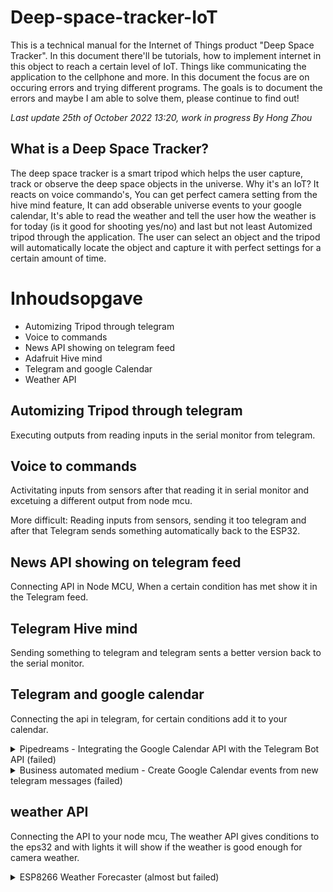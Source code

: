 # Deep-space-tracker-IoT
This is a technical manual for the Internet of Things product "Deep Space Tracker". In this document there'll be tutorials, how to implement internet in this object to reach a certain level of IoT. Things like communicating the application to the cellphone and more. In this document the focus are on occuring errors and trying different programs. The goals is to document the errors and maybe I am able to solve them, please continue to find out!

*Last update 25th of October 2022 13:20, work in progress*
*By Hong Zhou*

## What is a Deep Space Tracker?
The deep space tracker is a smart tripod which helps the user capture, track or observe the deep space objects in the universe. Why it's an IoT? It reacts on voice commando's, You can get perfect camera setting from the hive mind feature, It can add obserable universe events to your google calendar, It's able to read the weather and tell the user how the weather is for today (is it good for shooting yes/no) and last but not least Automized tripod through the application. The user can select an object and the tripod will automatically locate the object and capture it with perfect settings for a certain amount of time.

# Inhoudsopgave
- Automizing Tripod through telegram
- Voice to commands
- News API showing on telegram feed
- Adafruit Hive mind
- Telegram and google Calendar
- Weather API

## Automizing Tripod through telegram
Executing outputs from reading inputs in the serial monitor from telegram.

## Voice to commands 
Activitating inputs from sensors after that reading it in serial monitor and excetuing a different output from node mcu.

More difficult: Reading inputs from sensors, sending it too telegram and after that Telegram sends something automatically back to the ESP32.


## News API showing on telegram feed
Connecting API in Node MCU, When a certain condition has met show it in the Telegram feed.


## Telegram Hive mind
Sending something to telegram and telegram sents a better version back to the serial monitor.


## Telegram and google calendar
Connecting the api in telegram, for certain conditions add it to your calendar.

<details>
  <summary>Pipedreams - Integrating the Google Calendar API with the Telegram Bot API (failed)</summary>
  
  ### Integrating the Google Calendar API with the Telegram Bot API
  1.  Click on [Pipedream](https://pipedream.com/apps/google-calendar/integrations/telegram-bot-api) for popular ways to connect google calendar and Telegram bot.
  2. Select Create Trigger > New messages update (instant)
  3. follow the instructions on creating a new Telegram bot
  
  ![Telegram_BotFather](https://user-images.githubusercontent.com/70894669/197772306-53215806-586d-4365-913a-bbbf970b44a8.gif)

  4. After generating your bot you'll gain acces to your bot token, place the token in the input form.
<img width="688" alt="Schermafbeelding 2022-10-25 om 14 34 51" src="https://user-images.githubusercontent.com/70894669/197774246-b68ce2ec-db14-48e3-b66a-15d86b3be0bb.png">

  5. type "/start" in your bot chat, after that you'll see a instant notification on your pipedreams window:
  <img width="778" alt="Schermafbeelding 2022-10-25 om 14 41 53" src="https://user-images.githubusercontent.com/70894669/197775754-d0d5a096-ea4f-4d49-b52e-be7eb3f56faf.png">

  6. Press on the "plus" button and add a step
  7. Search voor Google calendar and look for the "update event" action.
  8. Fill in your your own gmail.
  9. I made a new account on google to be an imposter for deep space tracker company.
  10. Made some appointments from for the calendar
  11. filled in the information
  <img width="725" alt="Schermafbeelding 2022-10-25 om 15 17 27" src="https://user-images.githubusercontent.com/70894669/197783487-f0e9bc4f-7faa-45a4-a11a-62fe38264d0d.png">
  12. got an error:
  <img width="1043" alt="Schermafbeelding 2022-10-25 om 15 16 01" src="https://user-images.githubusercontent.com/70894669/197783212-82a901fa-803e-4fd3-af52-c17b9a06360b.png">
  13. Not continuing on this programm, on to the next programm. I couldn't understand what went wrong. Couldn't find anything helpful on google..
<img width="695" alt="Schermafbeelding 2022-10-25 om 15 18 21" src="https://user-images.githubusercontent.com/70894669/197783700-495d4803-a7e6-425c-a855-a946b8ed90ad.png">
</details>

<details>
  <summary>Business automated medium - Create Google Calendar events from new telegram messages (failed)</summary>
  
### Create Google Calendar Events From New Telegram Messages
>[source](https://business-automated.medium.com/create-google-calendar-events-from-new-telegram-messages-4f5930f224aa)
  
1. Follow the instructions described at the [source](https://business-automated.medium.com/create-google-calendar-events-from-new-telegram-messages-4f5930f224aa)
2. An error occured it wouldn't connect and it's not giving me any feedback or what so ever.
<img width="1301" alt="Schermafbeelding 2022-10-25 om 15 32 22" src="https://user-images.githubusercontent.com/70894669/197787686-15bfcb16-a106-41c1-a1dd-49a92accd6e6.png">
3. After filling out the information: 
 <img width="443" alt="Schermafbeelding 2022-10-25 om 15 35 19" src="https://user-images.githubusercontent.com/70894669/197788165-9c31cd8c-b204-4a90-be81-5ac365241d79.png">
 <img width="1301" alt="Schermafbeelding 2022-10-25 om 15 32 22" src="https://user-images.githubusercontent.com/70894669/197788202-0b9df2cd-f636-46d8-9ceb-c5468cea0337.png">
It would stay on this screen for a long time so it seems like it's not working properly.
  
4. After that I tried deleting the inputs 'Full Moon', '25.10.2022', '26.10.2022' and it couldn't read the parameters:
<img width="803" alt="Schermafbeelding 2022-10-25 om 15 36 24" src="https://user-images.githubusercontent.com/70894669/197788533-6d1d3148-6823-467e-97ca-a2825c59216b.png">

So I stopped with this method and went on.

</details>

## weather API
Connecting the API to your node mcu, The weather API gives conditions to the eps32 and with lights it will show if the weather is good enough for camera weather.

<details>
  <summary>ESP8266 Weather Forecaster (almost but failed)</summary>

### Esp8266 Weather Forecaster
>[Source](https://randomnerdtutorials.com/esp8266-weather-forecaster/)
In this tutorial we'll use Open weather map API to generate lights on our leds. The goal is to eventually send the output back to Telegram.

#### Required parts
- [ESP8266](https://makeradvisor.com/tools/esp8266-esp-12e-nodemcu-wi-fi-development-board/)
- [4x LEDs](https://makeradvisor.com/tools/3mm-5mm-leds-kit-storage-box/)
- [4x Resistors](https://makeradvisor.com/tools/resistors-kits/)
- [Breadboard](https://makeradvisor.com/tools/mb-102-solderless-breadboard-830-points/)
- [Jumper wires](https://makeradvisor.com/tools/jumper-wires-kit-120-pieces/)
- [Adafruit LED](https://www.adafruit.com/product/1138?length=2)
  
1. Follow the steps at the [Source](https://randomnerdtutorials.com/esp8266-weather-forecaster/) Document. 
2. After completing the steps above, we're now going to install Arduino Json Library. follow these [steps](https://randomnerdtutorials.com/esp8266-weather-forecaster/#:~:text=Installing%20the%20ArduinoJson%20library)

>Error After uploading a The code on my board I get the following error

<img width="1613" alt="Schermafbeelding 2022-10-26 om 12 08 17" src="https://user-images.githubusercontent.com/70894669/198000265-df900776-7880-41e4-9c4f-01b06f747fd9.png">

• Apparantly my ArduinoJson version need to be updated, download this [file](https://github.com/bblanchon/ArduinoJson/archive/v5.13.5.zip) unpack your file rename it to: 'ArduinoJson' and overwrite every other version. After that make it a .zip file and include it in your Arduino library again, re-open your Arduino-Ide and the upload should be good now.


<img width="758" alt="Schermafbeelding 2022-10-26 om 12 24 06" src="https://user-images.githubusercontent.com/70894669/198002646-6271905c-4d0c-450d-8631-0c65ce6b444d.png">
• jsonBuffer still has a problem, I have installed the newest version but I can't fix the problem. jsonBuffer is a ArduinoJson version 5.0 class, it doesn't work on ArduinoJson version 6.0 - 6.19.3. 
After uninstalling the newer version (6.0+) and installing the .zip file the error has been fixed!

3. Now the code works withouth any problems it's time to combine the settings with a Adafruit led strip because I don't have the smaller lights.

4. Follow these steps: (How to command Individual LEDS within an RGB led strip using neopixel library)[https://www.sensingthecity.com/tutorial-how-to-command-individual-leds-within-an-rgb-led-strip-using-neopixel-library/)
  
<details>
  <summary> The code of commanding the individual LEDs </summary>
  
```
  /*
 * This tutorial is part of the course CPLN 571 - Sensing the City, at the University of Pennsylvania, taught by Dr. Allison Lassiter. It is also a part
 * of the final project of the class. It is based on the NeoPixel Library by AdaFruit.
 * 
 * In order to run this tutorial, you will need to install the AdaFruit NeoPixel library.
 */

#include <Adafruit_NeoPixel.h> // include the Neopixel Library in this Sketch

#define PIN 6 // This is the Arduino Pin controlling the LEDstrip.

#define NUMPIXELS 60 // Here, you are informing how many LEDs you have on your strip.
                     // You can also control only a part of the existing LEDs, if you wish.
                     // This strip has 60 LEDs, so I am informing this number.

/* 
 *  Remember that I keep annoying you whith capital IMPORTANT warnings? This next line is where it really matters.
 */

Adafruit_NeoPixel pixels = Adafruit_NeoPixel(NUMPIXELS, PIN, NEO_GRBW + NEO_KHZ800); // Here, you are specifying your strip,
                                                                                     // Let's go over the details:

/*
 * The command Adafruit_NeoPixel pixels assigns (inside the parenthesis, separated by commas (,)):
 * 1) the number of pixels you control, We have created the variable NUMPIXELS, so we can change this number more easily according to our need
 * 2) the PIN on the Arduino Board that sends the signal. In this case, we use PIN 06, as declared globally above
 * 3) The Type of LED flag. In this case, we have a RGB White LED, with 800Khz bitstream. You can check this out on the datasheet we linked above.
 * 
 * Please notice that your LEDs won't work if you do not get this line right. So, here are some tips for more recent fixtures:
 * 
 * NEO_KHZ800 will be common in most NeoPixel products with WS2812 LEDs. If you check the datasheet, of your strip, it should be under
 * data speed, or something similar.
 * NEO_KHZ400 will be preent in WS2811 LEDs. Again, check the datasheet to be sure.
 * 
 * NEO_GRB will be common in NeoPixel products
 * NEO_RGB will be common in Flora Pixel products.
 * 
 * REMEMBER, if yor LED is a RGB White, you have to add a W at the end of this code, so they will be either NEO_RGBW or NEO_GRBW 
 */

/*
 * OK, now let's start controlling the leds. The strip I am using has 60 LEDs. I want to control it in 6 groups of 10 LEDs, to make my life easier.
 * So, let's define the following arrays:
 */

int PXL1[] = {0,1,2,3,4,5,6,7,8,9}; // array controlling the first 10 LEDs. Please notice the "LED 0" is the first one, not "LED 1"
int PXL2[] = {10,11,12,13,14,15,16,17,18,19};
int PXL3[] = {20,21,22,23,24,25,26,27,28,29};
int PXL4[] = {30,31,32,33,34,35,36,37,38,39};
int PXL5[] = {40,41,42,43,44,45,46,47,48,49};
int PXL6[] = {50,51,52,53,54,55,56,57,58,59};

int delayval = 50; // Here we set a delaytime

void setup() {

  pixels.begin(); // This initializes the NeoPixel library.
}

void loop() {

  for(int i=0;i<10;i++){ // Since each array has 10 LEDs, we are going to turn them sequentially on using this index.

/*
 * Notice that the lines below are just setting up the color of each pixel. This is not yet the command to turn them on. The 
 * pixels.setPixelColor command is a very easy way to define the color of each pixel. The syntax is:
 * pixels.setPixelColor(x, pixels.Color(R,G,B)), where:
 * x = the pixel you want to define a color for. In this example, we are using the arrays we created for the 6 control groups, hence the PXL1[i] input.
 * R,G,B = the values of red, green, and blue on a RGB scale.
 */

pixels.setPixelColor(PXL1[i], pixels.Color(139,0,139)); // array number 1 is magenta
pixels.setPixelColor(PXL2[i], pixels.Color(255,255,0)); // array number 2 is yellow
pixels.setPixelColor(PXL3[i], pixels.Color(255,255,255)); // array number 3 is white
pixels.setPixelColor(PXL4[i], pixels.Color(0,255,0)); // array number 4 is green
pixels.setPixelColor(PXL5[i], pixels.Color(0,0,255)); // array number 5 is blue
pixels.setPixelColor(PXL6[i], pixels.Color(255,0,0)); // array number 6 is red

pixels.show(); // Okay, we have informed which colors we want. Now, it is time to flip the switch and let the magic happen. The pixels.show() command does that

delay(delayval); // Let's add a little delay here. So we can appreciate more the dynamic lighting we can do with this simple and cheap components.
}

    for(int i=10;i>-1;i--){  // Now, we are going to turn them off sequentially, so we can create a pulsing dynamic for each group

pixels.setPixelColor(PXL1[i], pixels.Color(0,0,0)); // The 0,0,0 values means that nothing is being turned on. So we repeat it for all groups.
pixels.setPixelColor(PXL2[i], pixels.Color(0,0,0));
pixels.setPixelColor(PXL3[i], pixels.Color(0,0,0));
pixels.setPixelColor(PXL4[i], pixels.Color(0,0,0));
pixels.setPixelColor(PXL5[i], pixels.Color(0,0,0));
pixels.setPixelColor(PXL6[i], pixels.Color(0,0,0));

pixels.show(); // Again, we have only defined the colors above, remember we must instruct the Arduino to show what we came up with.

delay(delayval); // Another delay, to make the presentation consistent.

/*
 * You are done. Upload the code and see if you like it.
 */

}

}
```
  
  </details>

5. First I changed the code to see if it's working and if changing it to the right amount of LEDs.

<details>
  <summary> Open for the code </summary>
  
  ```
  /*
 * This tutorial is part of the course CPLN 571 - Sensing the City, at the University of Pennsylvania, taught by Dr. Allison Lassiter. It is also a part
 * of the final project of the class. It is based on the NeoPixel Library by AdaFruit.
 * 
 * In order to run this tutorial, you will need to install the AdaFruit NeoPixel library.
 */

#include <Adafruit_NeoPixel.h> // include the Neopixel Library in this Sketch

#define PIN D5 // This is the Arduino Pin controlling the LEDstrip.

#define NUMPIXELS 14 // Here, you are informing how many LEDs you have on your strip.
                     // You can also control only a part of the existing LEDs, if you wish.
                     // This strip has 60 LEDs, so I am informing this number.

/* 
 *  Remember that I keep annoying you whith capital IMPORTANT warnings? This next line is where it really matters.
 */

Adafruit_NeoPixel pixels = Adafruit_NeoPixel(NUMPIXELS, PIN, NEO_GRBW + NEO_KHZ400); // Here, you are specifying your strip,
                                                                                     // Let's go over the details:

/*
 * The command Adafruit_NeoPixel pixels assigns (inside the parenthesis, separated by commas (,)):
 * 1) the number of pixels you control, We have created the variable NUMPIXELS, so we can change this number more easily according to our need
 * 2) the PIN on the Arduino Board that sends the signal. In this case, we use PIN 06, as declared globally above
 * 3) The Type of LED flag. In this case, we have a RGB White LED, with 800Khz bitstream. You can check this out on the datasheet we linked above.
 * 
 * Please notice that your LEDs won't work if you do not get this line right. So, here are some tips for more recent fixtures:
 * 
 * NEO_KHZ800 will be common in most NeoPixel products with WS2812 LEDs. If you check the datasheet, of your strip, it should be under
 * data speed, or something similar.
 * NEO_KHZ400 will be preent in WS2811 LEDs. Again, check the datasheet to be sure.
 * 
 * NEO_GRB will be common in NeoPixel products
 * NEO_RGB will be common in Flora Pixel products.
 * 
 * REMEMBER, if yor LED is a RGB White, you have to add a W at the end of this code, so they will be either NEO_RGBW or NEO_GRBW 
 */

/*
 * OK, now let's start controlling the leds. The strip I am using has 60 LEDs. I want to control it in 6 groups of 10 LEDs, to make my life easier.
 * So, let's define the following arrays:
 */

int PXL1[] = {0,1,2,3,4,5,6,7,8,9}; // array controlling the first 10 LEDs. Please notice the "LED 0" is the first one, not "LED 1"
int PXL2[] = {10,11,12,13};

int delayval = 50; // Here we set a delaytime

void setup() {

  pixels.begin(); // This initializes the NeoPixel library.
}

void loop() {

  for(int i=0;i<1;i++){ // Since each array has 10 LEDs, we are going to turn them sequentially on using this index.

/*
 * Notice that the lines below are just setting up the color of each pixel. This is not yet the command to turn them on. The 
 * pixels.setPixelColor command is a very easy way to define the color of each pixel. The syntax is:
 * pixels.setPixelColor(x, pixels.Color(R,G,B)), where:
 * x = the pixel you want to define a color for. In this example, we are using the arrays we created for the 6 control groups, hence the PXL1[i] input.
 * R,G,B = the values of red, green, and blue on a RGB scale.
 */

pixels.setPixelColor(PXL1[i], pixels.Color(139,0,139)); // array number 1 is magenta
pixels.setPixelColor(PXL2[i], pixels.Color(255,255,0)); // array number 2 is yellow

pixels.show(); // Okay, we have informed which colors we want. Now, it is time to flip the switch and let the magic happen. The pixels.show() command does that

delay(delayval); // Let's add a little delay here. So we can appreciate more the dynamic lighting we can do with this simple and cheap components.
}

    for(int i=1;i>-1;i--){  // Now, we are going to turn them off sequentially, so we can create a pulsing dynamic for each group

pixels.setPixelColor(PXL1[i], pixels.Color(0,0,0)); // The 0,0,0 values means that nothing is being turned on. So we repeat it for all groups.
pixels.setPixelColor(PXL2[i], pixels.Color(0,0,0));

pixels.show(); // Again, we have only defined the colors above, remember we must instruct the Arduino to show what we came up with.

delay(delayval); // Another delay, to make the presentation consistent.

/*
 * You are done. Upload the code and see if you like it.
 */

}

}

```
</details>
    

6. Now the code is flicking it's first and last Led. Time to change some settings. The reason why it was flicking was because I changed the 10 in 1 in this code ` for(int i=1;i>-10;i--){ ` .
  
7. Now I reïntegrated it and it works like normal changing the light every 800 ticks.
  
  
<details>
    <summary> Code renewd </summary>
  
    
```
  
    /*
 * This tutorial is part of the course CPLN 571 - Sensing the City, at the University of Pennsylvania, taught by Dr. Allison Lassiter. It is also a part
 * of the final project of the class. It is based on the NeoPixel Library by AdaFruit.
 * 
 * In order to run this tutorial, you will need to install the AdaFruit NeoPixel library.
 */

#include <Adafruit_NeoPixel.h> // include the Neopixel Library in this Sketch

#define PIN D5 // This is the Arduino Pin controlling the LEDstrip.

#define NUMPIXELS 14 // Here, you are informing how many LEDs you have on your strip.
                     // You can also control only a part of the existing LEDs, if you wish.
                     // This strip has 60 LEDs, so I am informing this number.

/* 
 *  Remember that I keep annoying you whith capital IMPORTANT warnings? This next line is where it really matters.
 */

Adafruit_NeoPixel pixels = Adafruit_NeoPixel(NUMPIXELS, PIN, NEO_GRBW + NEO_KHZ400); // Here, you are specifying your strip,
                                                                                     // Let's go over the details:

/*
 * The command Adafruit_NeoPixel pixels assigns (inside the parenthesis, separated by commas (,)):
 * 1) the number of pixels you control, We have created the variable NUMPIXELS, so we can change this number more easily according to our need
 * 2) the PIN on the Arduino Board that sends the signal. In this case, we use PIN 06, as declared globally above
 * 3) The Type of LED flag. In this case, we have a RGB White LED, with 800Khz bitstream. You can check this out on the datasheet we linked above.
 * 
 * Please notice that your LEDs won't work if you do not get this line right. So, here are some tips for more recent fixtures:
 * 
 * NEO_KHZ800 will be common in most NeoPixel products with WS2812 LEDs. If you check the datasheet, of your strip, it should be under
 * data speed, or something similar.
 * NEO_KHZ400 will be preent in WS2811 LEDs. Again, check the datasheet to be sure.
 * 
 * NEO_GRB will be common in NeoPixel products
 * NEO_RGB will be common in Flora Pixel products.
 * 
 * REMEMBER, if yor LED is a RGB White, you have to add a W at the end of this code, so they will be either NEO_RGBW or NEO_GRBW 
 */

/*
 * OK, now let's start controlling the leds. The strip I am using has 60 LEDs. I want to control it in 6 groups of 10 LEDs, to make my life easier.
 * So, let's define the following arrays:
 */

int PXL1[] = {0,1,2,3,4,5,6,7,8,9}; // array controlling the first 10 LEDs. Please notice the "LED 0" is the first one, not "LED 1"
int PXL2[] = {10,11,12,13};

int delayval = 800; // Here we set a delaytime

void setup() {

  pixels.begin(); // This initializes the NeoPixel library.
}

void loop() {

  for(int i=0;i<10;i++){ // Since each array has 10 LEDs, we are going to turn them sequentially on using this index.

/*
 * Notice that the lines below are just setting up the color of each pixel. This is not yet the command to turn them on. The 
 * pixels.setPixelColor command is a very easy way to define the color of each pixel. The syntax is:
 * pixels.setPixelColor(x, pixels.Color(R,G,B)), where:
 * x = the pixel you want to define a color for. In this example, we are using the arrays we created for the 6 control groups, hence the PXL1[i] input.
 * R,G,B = the values of red, green, and blue on a RGB scale.
 */

pixels.setPixelColor(PXL1[i], pixels.Color(139,0,139)); // array number 1 is magenta
pixels.setPixelColor(PXL2[i], pixels.Color(255,255,0)); // array number 2 is yellow

pixels.show(); // Okay, we have informed which colors we want. Now, it is time to flip the switch and let the magic happen. The pixels.show() command does that

delay(delayval); // Let's add a little delay here. So we can appreciate more the dynamic lighting we can do with this simple and cheap components.
}

    for(int i=1;i>-10;i--){  // Now, we are going to turn them off sequentially, so we can create a pulsing dynamic for each group

pixels.setPixelColor(PXL1[i], pixels.Color(0,0,0)); // The 0,0,0 values means that nothing is being turned on. So we repeat it for all groups.
pixels.setPixelColor(PXL2[i], pixels.Color(0,0,0));

pixels.show(); // Again, we have only defined the colors above, remember we must instruct the Arduino to show what we came up with.

delay(delayval); // Another delay, to make the presentation consistent.

/*
 * You are done. Upload the code and see if you like it.
 */

}

}
    
```
    
</details>
    
It should now look something like this:
![IMG_0762](https://user-images.githubusercontent.com/70894669/198155080-096b8caf-366e-4a1d-a046-8c6e4c1c6f07.png)
    
8. We're going to change the code: `pixels.setPixelColor(PXL1[i], pixels.Color(139,0,139)); // array number 1 is magenta
pixels.setPixelColor(PXL2[i], pixels.Color(255,255,0)); // array number 2 is yellow `
                         
into ` pixels.setPixelColor(PXL1[1], pixels.Color(139,0,139)); // array number 1 is magenta
pixels.setPixelColor(PXL1[2], pixels.Color(255,255,0)); // array number 2 is yellow
pixels.setPixelColor(PXL1[3], pixels.Color(139,0,139)); // array number 1 is magenta
pixels.setPixelColor(PXL1[4], pixels.Color(255,255,0)); // array number 2 is yellow `.

Now select the color of your wish and change the value's `(000,0,000)`. You can select the colors of the tutorial earlier.
- Blue for **Rain**. `(0,0,255)`
- Green for **Clear Sky**. `(0,255,0)`
- White for **Snow**. `(255,255,255)`
- Yellow for **Hail**. `(255,255,0)`
    
The for loop should be looking like this:
    
<details>
    <summary> Open for the void loop </summary>
    
```
void loop() {

  for(int i=0;i<4;i++){ // Since each array has 10 LEDs, we are going to turn them sequentially on using this index.

/*
 * Notice that the lines below are just setting up the color of each pixel. This is not yet the command to turn them on. The 
 * pixels.setPixelColor command is a very easy way to define the color of each pixel. The syntax is:
 * pixels.setPixelColor(x, pixels.Color(R,G,B)), where:
 * x = the pixel you want to define a color for. In this example, we are using the arrays we created for the 6 control groups, hence the PXL1[i] input.
 * R,G,B = the values of red, green, and blue on a RGB scale.
 */
 
pixels.setPixelColor(PXL1[1], pixels.Color(0,0,255)); // array number 1 is blue for Rain
pixels.setPixelColor(PXL1[2], pixels.Color(255,255,0)); // array number 2 is yellow for Hail
pixels.setPixelColor(PXL1[3], pixels.Color(0,255,0)); // array number 3 is green for Clear Sky
pixels.setPixelColor(PXL1[4], pixels.Color(255,255,255)); // array number 4 is white for Snow

pixels.show(); // Okay, we have informed which colors we want. Now, it is time to flip the switch and let the magic happen. The pixels.show() command does that

delay(delayval); // Let's add a little delay here. So we can appreciate more the dynamic lighting we can do with this simple and cheap components.
}

    for(int i=1;i>-4;i--){  // Now, we are going to turn them off sequentially, so we can create a pulsing dynamic for each group
pixels.setPixelColor(PXL1[1], pixels.Color(0,0,0)); // array number 1 is blue for Rain
pixels.setPixelColor(PXL1[2], pixels.Color(0,0,0)); // array number 2 is yellow for Hail
pixels.setPixelColor(PXL1[3], pixels.Color(0,0,0)); // array number 3 is green for Clear Sky
pixels.setPixelColor(PXL1[4], pixels.Color(0,0,0)); // array number 4 is white for Snow

pixels.show(); // Again, we have only defined the colors above, remember we must instruct the Arduino to show what we came up with.

delay(delayval); // Another delay, to make the presentation consistent.

/*
 * You are done. Upload the code and see if you like it.
 */

}
```
  
</details>
  
> Error occured the colors are not correctly displayed
  
9. Change the code to `for(int i=1;i>-3;i--)` and start with the array from [0] to [3] instead of [0] to [4].
 
> Error the colors where still not correct
10. Change the code `Adafruit_NeoPixel pixels = Adafruit_NeoPixel(NUMPIXELS, PIN, NEO_GRBw + NEO_KHZ800);` into `Adafruit_NeoPixel pixels = Adafruit_NeoPixel(NUMPIXELS, PIN, NEO_GRB + NEO_KHZ400);`.

### Implementing this code with Weather forecaster code
  
1. Changing the code ```digitalWrite(rainLed,HIGH);
      digitalWrite(clearLed,LOW);
      digitalWrite(snowLed,LOW);
      digitalWrite(hailLed,LOW); ```
   to  ```pixels.setPixelColor(rainLed, pixels.Color(0,0,255)); // Turning rainLed blue
      pixels.setPixelColor(clearLed, pixels.Color(0,0,0)); // Turning clearLed off
      pixels.setPixelColor(snowLed, pixels.Color(0,0,0)); // Turning snowLed off
      pixels.setPixelColor(hailLed, pixels.Color(0,0,0)); // Turning hailLed off ```
2. Repeat at the other diffDataActions (representing data).
  
3. After that upload the sketch
  
<details>
  <summary> "Final Sketch" </summary>

```
/*
  * Author: Emmanuel Odunlade 
  * Complete Project Details https://randomnerdtutorials.com
  */
  
#include <ArduinoJson.h>
#include <ESP8266WiFi.h>
#include <WiFiClient.h>
#include <Adafruit_NeoPixel.h>

// Which pin on the Arduino is connected to the NeoPixels?
#define PIN D5  // On Trinket or Gemma, suggest changing this to 1

// How many NeoPixels are attached to the Arduino?
#define NUMPIXELS 14  // Popular NeoPixel ring size

Adafruit_NeoPixel pixels = Adafruit_NeoPixel(NUMPIXELS, PIN, NEO_GRB + NEO_KHZ400);

// Replace with your SSID and password details
char ssid[] = "YOUR_SSID_NAME";        
char pass[] = "PASSWORD_OF_SSID";   

WiFiClient client;

// Open Weather Map API server name
const char server[] = "api.openweathermap.org";

// Replace the next line to match your city and 2 letter country code
String nameOfCity = "PLACE,LANDCODE"; 
// How your nameOfCity variable would look like for Lagos on Nigeria
//String nameOfCity = "Lagos,NG"; 

// Replace the next line with your API Key
String apiKey = "YOUR_API_KEY"; 

String text;

int jsonend = 0;
boolean startJson = false;
int status = WL_IDLE_STATUS;

int rainLed = 0;  // Indicates rain
int clearLed = 1; // Indicates clear sky or sunny
int snowLed = 2;  // Indicates snow
int hailLed = 3;  // Indicates hail



#define JSON_BUFF_DIMENSION 2500

unsigned long lastConnectionTime = 10 * 60 * 1000;     // last time you connected to the server, in milliseconds
const unsigned long postInterval = 10 * 60 * 1000;  // posting interval of 10 minutes  (10L * 1000L; 10 seconds delay for testing)

void setup() {
  pixels.begin();
  Serial.begin(9600);
  
  text.reserve(JSON_BUFF_DIMENSION);
  
  WiFi.begin(ssid,pass);
  Serial.println("connecting");
  while (WiFi.status() != WL_CONNECTED) {
    delay(500);
    Serial.print(".");
  }
  Serial.println("WiFi Connected");
  printWiFiStatus();
}

void loop() { 
  //OWM requires 10mins between request intervals
  //check if 10mins has passed then conect again and pull
  if (millis() - lastConnectionTime > postInterval) {
    // note the time that the connection was made:
    lastConnectionTime = millis();
    makehttpRequest();
  }
}

// print Wifi status
void printWiFiStatus() {
  // print the SSID of the network you're attached to:
  Serial.print("SSID: ");
  Serial.println(WiFi.SSID());

  // print your WiFi shield's IP address:
  IPAddress ip = WiFi.localIP();
  Serial.print("IP Address: ");
  Serial.println(ip);

  // print the received signal strength:
  long rssi = WiFi.RSSI();
  Serial.print("signal strength (RSSI):");
  Serial.print(rssi);
  Serial.println(" dBm");
}

// to request data from OWM
void makehttpRequest() {
  // close any connection before send a new request to allow client make connection to server
  client.stop();

  // if there's a successful connection:
  if (client.connect(server, 80)) {
    // Serial.println("connecting...");
    // send the HTTP PUT request:
    client.println("GET /data/2.5/forecast?q=" + nameOfCity + "&APPID=" + apiKey + "&mode=json&units=metric&cnt=2 HTTP/1.1");
    client.println("Host: api.openweathermap.org");
    client.println("User-Agent: ArduinoWiFi/1.1");
    client.println("Connection: close");
    client.println();
    
    unsigned long timeout = millis();
    while (client.available() == 0) {
      if (millis() - timeout > 5000) {
        Serial.println(">>> Client Timeout !");
        client.stop();
        return;
      }
    }
    
    char c = 0;
    while (client.available()) {
      c = client.read();
      // since json contains equal number of open and close curly brackets, this means we can determine when a json is completely received  by counting
      // the open and close occurences,
      //Serial.print(c);
      if (c == '{') {
        startJson = true;         // set startJson true to indicate json message has started
        jsonend++;
      }
      if (c == '}') {
        jsonend--;
      }
      if (startJson == true) {
        text += c;
      }
      // if jsonend = 0 then we have have received equal number of curly braces 
      if (jsonend == 0 && startJson == true) {
        parseJson(text.c_str());  // parse c string text in parseJson function
        text = "";                // clear text string for the next time
        startJson = false;        // set startJson to false to indicate that a new message has not yet started
      }
    }
  }
  else {
    // if no connction was made:
    Serial.println("connection failed");
    return;
  }
}

//to parse json data recieved from OWM
void parseJson(const char * jsonString) {
  //StaticJsonBuffer<4000> jsonBuffer;
  const size_t bufferSize = 2*JSON_ARRAY_SIZE(1) + JSON_ARRAY_SIZE(2) + 4*JSON_OBJECT_SIZE(1) + 3*JSON_OBJECT_SIZE(2) + 3*JSON_OBJECT_SIZE(4) + JSON_OBJECT_SIZE(5) + 2*JSON_OBJECT_SIZE(7) + 2*JSON_OBJECT_SIZE(8) + 720;
  DynamicJsonBuffer jsonBuffer(bufferSize);

  // FIND FIELDS IN JSON TREE
  JsonObject& root = jsonBuffer.parseObject(jsonString);
  if (!root.success()) {
    Serial.println("parseObject() failed");
    return;
  }

  JsonArray& list = root["list"];
  JsonObject& nowT = list[0];
  JsonObject& later = list[1];

  // including temperature and humidity for those who may wish to hack it in
  
  String city = root["city"]["name"];
  
  float tempNow = nowT["main"]["temp"];
  float humidityNow = nowT["main"]["humidity"];
  String weatherNow = nowT["weather"][0]["description"];

  float tempLater = later["main"]["temp"];
  float humidityLater = later["main"]["humidity"];
  String weatherLater = later["weather"][0]["description"];

  // checking for four main weather possibilities
  diffDataAction(weatherNow, weatherLater, "clear");
  diffDataAction(weatherNow, weatherLater, "rain");
  diffDataAction(weatherNow, weatherLater, "snow");
  diffDataAction(weatherNow, weatherLater, "hail");
  
  Serial.println();
}

//representing the data
void diffDataAction(String nowT, String later, String weatherType) {
  int indexNow = nowT.indexOf(weatherType);
  int indexLater = later.indexOf(weatherType);
  // if weather type = rain, if the current weather does not contain the weather type and the later message does, send notification
  if (weatherType == "rain") { 
    if (indexNow == -1 && indexLater != -1) {
      pixels.setPixelColor(rainLed, pixels.Color(0,0,255)); // Turning rainLed blue
      pixels.setPixelColor(clearLed, pixels.Color(0,0,0)); // Turning clearLed off
      pixels.setPixelColor(snowLed, pixels.Color(0,0,0)); // Turning snowLed off
      pixels.setPixelColor(hailLed, pixels.Color(0,0,0)); // Turning hailLed off
      Serial.println("Oh no! It is going to " + weatherType + " later! Predicted " + later);
    }
  }
  // for snow
  else if (weatherType == "snow") {
    if (indexNow == -1 && indexLater != -1) {
      pixels.setPixelColor(rainLed, pixels.Color(0,0,0)); // Turning rainLed off
      pixels.setPixelColor(clearLed, pixels.Color(0,0,0)); // Turning clearLed off
      pixels.setPixelColor(snowLed, pixels.Color(255,255,255)); // Turning snowLed white
      pixels.setPixelColor(hailLed, pixels.Color(0,0,0)); // Turning hailLed off
      Serial.println("Oh no! It is going to " + weatherType + " later! Predicted " + later);
    }
    
  }
  // can't remember last time I saw hail anywhere but just in case
  else if (weatherType == "hail") { 
   if (indexNow == -1 && indexLater != -1) {
      pixels.setPixelColor(rainLed, pixels.Color(0,0,0)); // Turning rainLed off
      pixels.setPixelColor(clearLed, pixels.Color(0,0,0)); // Turning clearLed off
      pixels.setPixelColor(snowLed, pixels.Color(0,0,0)); // Turning snowLed off
      pixels.setPixelColor(hailLed, pixels.Color(255,255,0)); // Turning hailLed yellow
      Serial.println("Oh no! It is going to " + weatherType + " later! Predicted " + later);
   }

  }
  // for clear sky, if the current weather does not contain the word clear and the later message does, send notification that it will be sunny later
  else {
    if (indexNow == -1 && indexLater != -1) {
      Serial.println("It is going to be sunny later! Predicted " + later);
      pixels.setPixelColor(rainLed, pixels.Color(0,0,0)); // Turning rainLed off
      pixels.setPixelColor(clearLed, pixels.Color(0,255,0)); // Turning clearLed green
      pixels.setPixelColor(snowLed, pixels.Color(0,0,0)); // Turning snowLed off
      pixels.setPixelColor(hailLed, pixels.Color(0,0,0)); // Turning hailLed off
    }
  }
}
  
```

</details>
                       
> Weirdly enough the Serial monitor doesn't show just a certain amount of response, While it's connected to my iphone hotspot:
<img width="847" alt="Schermafbeelding 2022-10-27 om 01 40 26" src="https://user-images.githubusercontent.com/70894669/198158790-83e32577-6cd3-45c7-bb72-fdf1a3885088.png">
  
This is the final result of Led strip, It displays 4 colors each representing different weather conditions. It should be only showing one color, but the ESP8266 is not giving any response.. 
![IMG_0763](https://user-images.githubusercontent.com/70894669/198159754-db928ffe-3e9c-4054-a3be-99b68d449245.png)

> The Arduino is only giving this kind of response after pressing RST button not much of a help..
<img width="1630" alt="Schermafbeelding 2022-10-27 om 01 53 44" src="https://user-images.githubusercontent.com/70894669/198160056-65b39941-a271-4276-9e84-05e8b983b675.png">
  
I couldn't find a clear solution so this is where it stops sadly..

http://api.openweathermap.org/data/2.5/forecast?q=veenendaal,NL&APPID=fb374c0f8a61e457e8aacae341bede30&mode

</details>

